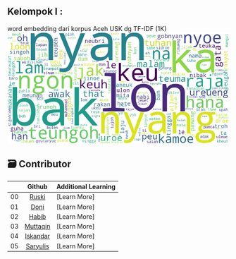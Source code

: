 ## Kelompok I :
word embedding dari korpus Aceh USK dg TF-IDF (1K)
![Word Cloud](wordcloud_output.png)

   
## 🗃️ Contributor

|     |      Github   | Additional Learning  |
| :-: |  :------------------: | ------------------------------- |
| 00  |    [Ruski](https://github.com/mrusqy)          | [Learn More] |
| 01  |    [Doni](https://github.com/donisumito)       | [Learn More] |
| 02  |    [Habib](https://github.com/habibasymuhyi) | [Learn More] |
| 03  |    [Muttaqin](https://github.com/muttaqinavg)  | [Learn More] |
| 04  |    [Iskandar](https://github.com/Linggeh)      | [Learn More] |
| 05  |    [Saryulis](https://github.com/saryulis137)  | [Learn More] |



